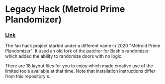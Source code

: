 # Legacy Hack (Metroid Prime Plandomizer)

### [Link](https://github.com/toasterparty/metroid-prime-plandomizer)

The fan hack project started under a different name in 2020 "Metroid Prime Plandomizer". It used an old fork of the patcher for Bash's randomizer which added the ability to randomize doors with no logic.

There are 18 layout files for you to enjoy which made creative use of the limited tools available at that time. Note that installation instructions differ from this repository's.
